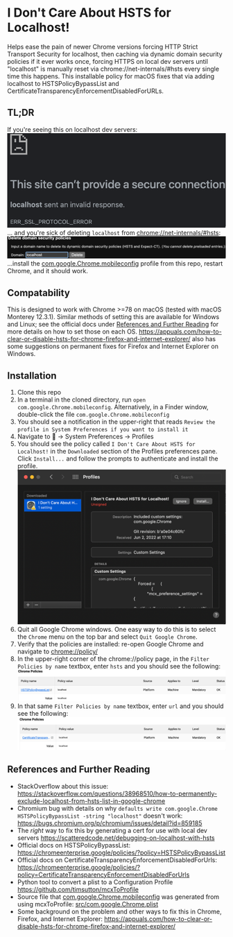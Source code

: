 # I Don't Care About HSTS for Localhost!

Helps ease the pain of newer Chrome versions forcing HTTP Strict Transport Security for localhost, then caching via dynamic domain security policies if it ever works once, forcing HTTPS on local dev servers until "localhost" is manually reset via chrome://net-internals/#hsts every single time this happens. This installable policy for macOS fixes that via adding localhost to HSTSPolicyBypassList and CertificateTransparencyEnforcementDisabledForURLs.

## TL;DR

If you're seeing this on localhost dev servers:
![img/sadface.png](img/sadface.png?raw=true "img/sadface.png")
... and you're sick of deleting `localhost` from [chrome://net-internals/#hsts](chrome://net-internals/#hsts):
![img/net-internals.png](img/net-internals.png?raw=true "img/net-internals.png")
...install the [com.google.Chrome.mobileconfig](com.google.Chrome.mobileconfig) profile from this repo, restart Chrome, and it should work.

## Compatability

This is designed to work with Chrome >=78 on macOS (tested with macOS Monterey 12.3.1). Similar methods of setting this are available for Windows and Linux; see the official docs under [References and Further Reading](#references-and-further-reading) for more details on how to set those on each OS. https://appuals.com/how-to-clear-or-disable-hsts-for-chrome-firefox-and-internet-explorer/ also has some suggestions on permanent fixes for Firefox and Internet Explorer on Windows.

## Installation

1. Clone this repo
2. In a terminal in the cloned directory, run `open com.google.Chrome.mobileconfig`. Alternatively, in a Finder window, double-click the file `com.google.Chrome.mobileconfig`
3. You should see a notification in the upper-right that reads `Review the profile in System Preferences if you want to install it`
4. Navigate to  -> System Preferences -> Profiles
5. You should see the policy called `I Don't Care About HSTS for Localhost!` in the `Downloaded` section of the Profiles preferences pane. Click `Install...` and follow the prompts to authenticate and install the profile.
![img/policy.png](img/policy.png?raw=true "img/policy.png")
6. Quit all Google Chrome windows. One easy way to do this is to select the `Chrome` menu on the top bar and select `Quit Google Chrome`.
7. Verify that the policies are installed: re-open Google Chrome and navigate to [chrome://policy/](chrome://policy/) 
8. In the upper-right corner of the chrome://policy page, in the `Filter Policies by name` textbox, enter `hsts` and you should see the following:
![img/hstspolicybypasslist.png](img/hstspolicybypasslist.png?raw=true "img/hstspolicybypasslist.png")
9. In that same `Filter Policies by name` textbox, enter `url` and you should see the following:
![img/certificatetransparencyenforcementdisabledforurls.png](img/certificatetransparencyenforcementdisabledforurls.png?raw=true "img/certificatetransparencyenforcementdisabledforurls.png")


## References and Further Reading
- StackOverflow about this issue: https://stackoverflow.com/questions/38968510/how-to-permanently-exclude-localhost-from-hsts-list-in-google-chrome
- Chromium bug with details on why `defaults write com.google.Chrome HSTSPolicyBypassList -string "localhost"` doesn't work: https://bugs.chromium.org/p/chromium/issues/detail?id=859185
- The *right* way to fix this by generating a cert for use with local dev servers https://scatteredcode.net/debugging-on-localhost-with-hsts
- Official docs on HSTSPolicyBypassList: https://chromeenterprise.google/policies/?policy=HSTSPolicyBypassList
- Official docs on CertificateTransparencyEnforcementDisabledForUrls: https://chromeenterprise.google/policies/?policy=CertificateTransparencyEnforcementDisabledForUrls
- Python tool to convert a plist to a Configuration Profile https://github.com/timsutton/mcxToProfile
- Source file that [com.google.Chrome.mobileconfig](com.google.Chrome.mobileconfig) was generated from using mcxToProfile: [src/com.google.Chrome.plist](src/com.google.Chrome.plist)
- Some background on the problem and other ways to fix this in Chrome, Firefox, and Internet Explorer: https://appuals.com/how-to-clear-or-disable-hsts-for-chrome-firefox-and-internet-explorer/